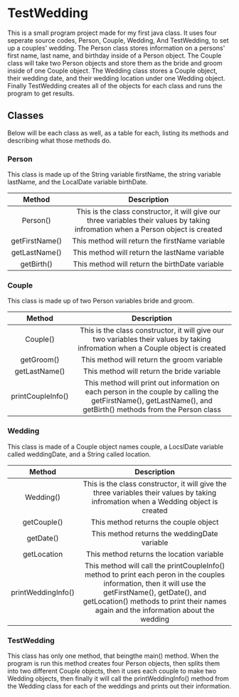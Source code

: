 # TestWedding
This is a small program project made for my first java class. It uses four seperate source codes, Person, Couple, Wedding, And TestWedding, to set up a couples' wedding. The Person class stores information on a persons' first name, last name, and birthday inside of a Person object. The Couple class will take two Person objects and store them as the bride and groom inside of one Couple object. The Wedding class stores a Couple object, their wedding date, and their wedding location under one Wedding object. Finally TestWedding creates all of the objects for each class and runs the program to get results.

## Classes
Below will be each class as well, as a table for each, listing its methods and describing what those methods do.

### Person
This class is made up of the String variable firstName, the string variable lastName, and the LocalDate variable birthDate.


| Method | Description |
|:---:|:---:|
| Person() | This is the class constructor, it will give our three variables their values by taking infromation when a Person object is created |
| getFirstName() | This method will return the firstName variable |
| getLastName() | This method will return the lastName variable |
| getBirth() | This method will return the birthDate variable |

### Couple
This class is made up of two Person variables bride and groom.

| Method | Description |
|:---:|:---:|
| Couple() | This is the class constructor, it will give our two variables their values by taking infromation when a Couple object is created |
| getGroom() | This method will return the groom variable |
| getLastName() | This method will return the bride variable |
| printCoupleInfo() | This method will print out information on each person in the couple by calling the getFirstName(), getLastName(), and getBirth() methods from the Person class|

### Wedding
This class is made of a Couple object names couple, a LocslDate variable called weddingDate, and a String called location.

| Method | Description |
|:---:|:---:|
| Wedding() | This is the class constructor, it will give the three variables their values by taking infromation when a Wedding object is created |
| getCouple() | This method returns the couple object |
| getDate() | This method returns the weddingDate variable |
| getLocation | This method returns the location variable |
| printWeddingInfo() | This method will call the printCoupleInfo() method to print each peron in the couples information, then it will use the getFirstName(), getDate(), and getLocation() methods to print their names again and the information about the wedding|

### TestWedding
This class has only one method, that beingthe main() method. When the program is run this method creates four Person objects, then splits them into two different Couple objects, then it uses each couple to make two Wedding objects, then finally it will call the printWeddingInfo() method from the Wedding class for each of the weddings and prints out their information.
